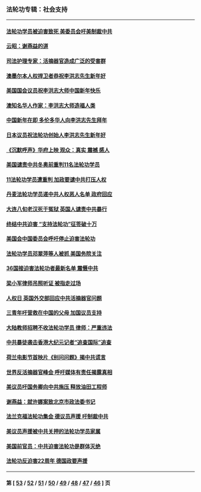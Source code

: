 ### 法轮功专辑：社会支持
---
#### [法轮功学员被迫害致死 美委员会吁美制裁中共](../../pages/nf4386/n13631310.md?03270430) 
#### [云昭：谢燕益的道](../../pages/nf4386/n13607391.md?03270430) 
#### [司法护理专家：活摘器官造成广泛的受害群](../../pages/nf4386/n13570425.md?03270430) 
#### [澳墨尔本人权捍卫者恭祝李洪志先生新年好](../../pages/nf4386/n13556164.md?03270430) 
#### [美国国会议员祝李洪志大师中国新年快乐](../../pages/nf4386/n13554208.md?03270430) 
#### [澳知名华人作家：李洪志大师造福人类](../../pages/nf4386/n13552049.md?03270430) 
#### [中国新年在即 多伦多华人向李洪志先生拜年](../../pages/nf4386/n13531756.md?03270430) 
#### [日本议员祝法轮功创始人李洪志先生新年好](../../pages/nf4386/n13543228.md?03270430) 
#### [《沉默呼声》华府上映 观众：真实 震撼 感人](../../pages/nf4386/n13524739.md?03270430) 
#### [美国谴责中共冬奥前重判11名法轮功学员](../../pages/nf4386/n13521806.md?03270430) 
#### [11法轮功学员遭重判 加政要谴中共打压人权](../../pages/nf4386/n13521294.md?03270430) 
#### [丹麦法轮功学员递中共人权恶人名单 政府回应](../../pages/nf4386/n13497482.md?03270430) 
#### [大连八旬老汉死于冤狱 英国人谴责中共暴行](../../pages/nf4386/n13480118.md?03270430) 
#### [终结中共迫害 “支持法轮功”征签破十万](../../pages/nf4386/n13471084.md?03270430) 
#### [美国会中国委员会呼吁停止迫害法轮功](../../pages/nf4386/n13465411.md?03270430) 
#### [法轮功学员邓翠萍等人被抓 美国务院关注](../../pages/nf4386/n13451524.md?03270430) 
#### [36国接迫害法轮功者最新名单 震慑中共](../../pages/nf4386/n13445909.md?03270430) 
#### [梁小军律师吊照听证 被指走过场](../../pages/nf4386/n13437662.md?03270430) 
#### [人权日 英国外交部回应中共活摘器官问题](../../pages/nf4386/n13430243.md?03270430) 
#### [三青年吁营救在中国的父母 加国议员支持](../../pages/nf4386/n13429744.md?03270430) 
#### [大陆教师招聘不收法轮功学员 律师：严重违法](../../pages/nf4386/n13365839.md?03270430) 
#### [中共暴徒袭击香港大纪元记者“追查国际”追查](../../pages/nf4386/n13343404.md?03270430) 
#### [荷兰电影节首映片《别问问题》揭中共谎言](../../pages/nf4386/n13321179.md?03270430) 
#### [世界反活摘器官峰会 呼吁媒体有责任揭露真相](../../pages/nf4386/n13264475.md?03270430) 
#### [美议员吁国务卿向中共施压 释放油田工程师](../../pages/nf4386/n13233845.md?03270430) 
#### [谢燕益：就许娜案致北京市政法委书记](../../pages/nf4386/n13182701.md?03270430) 
#### [法兰克福法轮功集会 德议员声援 吁制裁中共](../../pages/nf4386/n13175975.md?03270430) 
#### [美议员声援被中共关押的法轮功学员家属](../../pages/nf4386/n13158310.md?03270430) 
#### [美国前官员：中共迫害法轮功是群体灭绝](../../pages/nf4386/n13157750.md?03270430) 
#### [法轮功反迫害22周年 德国政要声援](../../pages/nf4386/n13143632.md?03270430) 

---
#### 第 [ [53](./53.md?03270430) / [52](./52.md?03270430) / [51](./51.md?03270430) / [50](./50.md?03270430) / [49](./49.md?03270430) / [48](./48.md?03270430) / [47](./47.md?03270430) / [46](./46.md?03270430) ] 页
